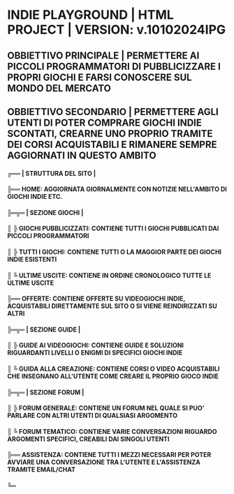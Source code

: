# INDIE PLAYGROUND | HTML PROJECT | VERSION: v.10102024IPG

## OBBIETTIVO PRINCIPALE | PERMETTERE AI PICCOLI PROGRAMMATORI DI PUBBLICIZZARE I PROPRI GIOCHI E FARSI CONOSCERE SUL MONDO DEL MERCATO

## OBBIETTIVO SECONDARIO | PERMETTERE AGLI UTENTI DI POTER COMPRARE GIOCHI INDIE SCONTATI, CREARNE UNO PROPRIO TRAMITE DEI CORSI ACQUISTABILI E RIMANERE SEMPRE AGGIORNATI IN QUESTO AMBITO

#### ╔══ | STRUTTURA DEL SITO | 
#### ╠══ HOME: AGGIORNATA GIORNALMENTE CON NOTIZIE NELL'AMBITO DI GIOCHI INDIE ETC.
#### ╠═╦═ | SEZIONE GIOCHI |
#### ║ ╠ GIOCHI PUBBLICIZZATI: CONTIENE TUTTI I GIOCHI PUBBLICATI DAI PICCOLI PROGRAMMATORI
#### ║   ╠ TUTTI I GIOCHI: CONTIENE TUTTI O LA MAGGIOR PARTE DEI GIOCHI INDIE ESISTENTI
#### ║  ╚ ULTIME USCITE: CONTIENE IN ORDINE CRONOLOGICO TUTTE LE ULTIME USCITE
#### ╠══ OFFERTE: CONTIENE OFFERTE SU VIDEOGIOCHI INDIE, ACQUISTABILI DIRETTAMENTE SUL SITO O SI VIENE REINDIRIZZATI SU ALTRI
#### ╠═╦═ | SEZIONE GUIDE |
#### ║  ╠ GUIDE AI VIDEOGIOCHI: CONTIENE GUIDE E SOLUZIONI RIGUARDANTI LIVELLI O ENIGMI DI SPECIFICI GIOCHI INDIE
#### ║  ╚ GUIDA ALLA CREAZIONE: CONTIENE CORSI O VIDEO ACQUISTABILI CHE INSEGNANO ALL'UTENTE COME CREARE IL PROPRIO GIOCO INDIE 
#### ╠═╦═ | SEZIONE FORUM |
#### ║  ╠ FORUM GENERALE: CONTIENE UN FORUM NEL QUALE SI PUO' PARLARE CON ALTRI UTENTI DI QUALSIASI ARGOMENTO
#### ║  ╚ FORUM TEMATICO: CONTIENE VARIE CONVERSAZIONI RIGUARDO ARGOMENTI SPECIFICI, CREABILI DAI SINGOLI UTENTI
#### ╠══ ASSISTENZA: CONTIENE TUTTI I MEZZI NECESSARI PER POTER AVVIARE UNA CONVERSAZIONE TRA L'UTENTE E L'ASSISTENZA TRAMITE EMAIL/CHAT
#### ╚═
